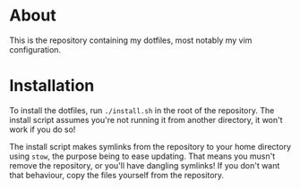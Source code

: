 About
=====

This is the repository containing my dotfiles, most notably my vim
configuration.

Installation
============

To install the dotfiles, run `./install.sh` in the root of the repository.
The install script assumes you're not running it from another directory, it
won't work if you do so!

The install script makes symlinks from the repository to your home directory
using `stow`, the purpose being to ease updating. That means you musn't remove
the repository, or you'll have dangling symlinks! If you don't want that
behaviour, copy the files yourself from the repository.
